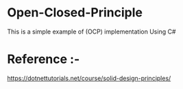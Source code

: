 # Open-Closed-Principle
This is a simple example of (OCP) implementation Using C#
# Reference :-
https://dotnettutorials.net/course/solid-design-principles/
